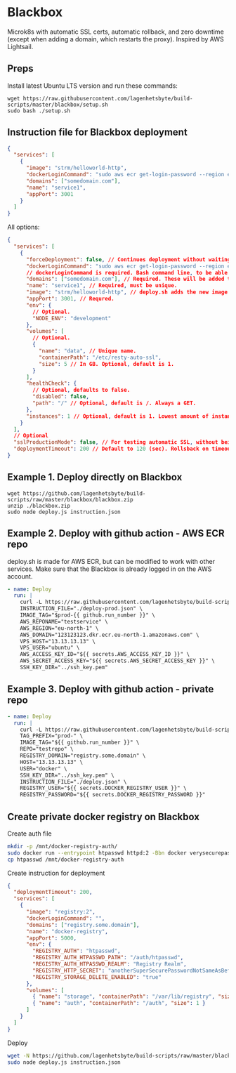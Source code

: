 # Blackbox

Microk8s with automatic SSL certs, automatic rollback, and zero downtime (except when adding a domain, which restarts the proxy). Inspired by AWS Lightsail.

## Preps

Install latest Ubuntu LTS version and run these commands:

```
wget https://raw.githubusercontent.com/lagenhetsbyte/build-scripts/master/blackbox/setup.sh
sudo bash ./setup.sh
```

## Instruction file for Blackbox deployment

```json
{
  "services": [
    {
      "image": "strm/helloworld-http",
      "dockerLoginCommand": "sudo aws ecr get-login-password --region eu-north-1 | sudo docker login --username AWS --password-stdin 123123123.dkr.ecr.eu-north-1.amazonaws.com",
      "domains": ["somedomain.com"],
      "name": "service1",
      "appPort": 3001
    }
  ]
}
```

All options:

```json
{
  "services": [
    {
      "forceDeployment": false, // Continues deployment without waiting for current deployment to complete.
      "dockerLoginCommand": "sudo aws ecr get-login-password --region eu-north-1 | sudo docker login --username AWS --password-stdin 123123123.dkr.ecr.eu-north-1.amazonaws.com",
      // dockerLoginCommand is required. Bash command line, to be able to pull images from private repos.
      "domains": ["somedomain.com"], // Required. These will be added to the proxy.
      "name": "service1", // Required, must be unique.
      "image": "strm/helloworld-http", // deploy.sh adds the new image here. Otherwise, this field is required. Don't use :latest, it brakes automatic rollback.
      "appPort": 3001, // Requred.
      "env": {
        // Optional.
        "NODE_ENV": "development"
      },
      "volumes": [
        // Optional.
        {
          "name": "data", // Unique name.
          "containerPath": "/etc/resty-auto-ssl",
          "size": 5 // In GB. Optional, default is 1.
        }
      ],
      "healthCheck": {
        // Optional, defaults to false.
        "disabled": false,
        "path": "/" // Optional, default is /. Always a GET.
      },
      "instances": 1 // Optional, default is 1. Lowest amount of instances running at the same time.
    }
  ],
  // Optional
  "sslProductionMode": false, // For testing automatic SSL, without being banned from lets encrypt for trying too many times.
  "deploymentTimeout": 200 // Default to 120 (sec). Rollsback on timeout. Why? Because if a pod fails to start, it can take 30 minutes to change state to failed, which is too long.
}
```

## Example 1. Deploy directly on Blackbox

```
wget https://github.com/lagenhetsbyte/build-scripts/raw/master/blackbox/blackbox.zip
unzip ./blackbox.zip
sudo node deploy.js instruction.json
```

## Example 2. Deploy with github action - AWS ECR repo

deploy.sh is made for AWS ECR, but can be modified to work with other services. Make sure that the Blackbox is already logged in on the AWS account.

```yaml
- name: Deploy
  run: |
    curl -L https://raw.githubusercontent.com/lagenhetsbyte/build-scripts/master/blackbox/deploy.sh | bash -s \
    INSTRUCTION_FILE="./deploy-prod.json" \
    IMAGE_TAG="$prod-{{ github.run_number }}" \
    AWS_REPONAME="testservice" \
    AWS_REGION="eu-north-1" \
    AWS_DOMAIN="123123123.dkr.ecr.eu-north-1.amazonaws.com" \
    VPS_HOST="13.13.13.13" \
    VPS_USER="ubuntu" \
    AWS_ACCESS_KEY_ID="${{ secrets.AWS_ACCESS_KEY_ID }}" \
    AWS_SECRET_ACCESS_KEY="${{ secrets.AWS_SECRET_ACCESS_KEY }}" \
    SSH_KEY_DIR="../ssh_key.pem"
```

## Example 3. Deploy with github action - private repo

```yaml
- name: Deploy
  run: |
    curl -L https://raw.githubusercontent.com/lagenhetsbyte/build-scripts/master/blackbox/deploy-private.sh | bash -s \
    TAG_PREFIX="prod-" \
    IMAGE_TAG="${{ github.run_number }}" \
    REPO="testrepo" \
    REGISTRY_DOMAIN="registry.some.domain" \
    HOST="13.13.13.13" \
    USER="docker" \
    SSH_KEY_DIR="../ssh_key.pem" \
    INSTRUCTION_FILE="./deploy.json" \
    REGISTRY_USER="${{ secrets.DOCKER_REGISTRY_USER }}" \
    REGISTRY_PASSWORD="${{ secrets.DOCKER_REGISTRY_PASSWORD }}"
```

## Create private docker registry on Blackbox

Create auth file

```bash
mkdir -p /mnt/docker-registry-auth/
sudo docker run --entrypoint htpasswd httpd:2 -Bbn docker verysecurepassword > htpasswd
cp htpasswd /mnt/docker-registry-auth
```

Create instruction for deployment

```json
{
  "deploymentTimeout": 200,
  "services": [
    {
      "image": "registry:2",
      "dockerLoginCommand": "",
      "domains": ["registry.some.domain"],
      "name": "docker-registry",
      "appPort": 5000,
      "env": {
        "REGISTRY_AUTH": "htpasswd",
        "REGISTRY_AUTH_HTPASSWD_PATH": "/auth/htpasswd",
        "REGISTRY_AUTH_HTPASSWD_REALM": "Registry Realm",
        "REGISTRY_HTTP_SECRET": "anotherSuperSecurePasswordNotSameAsBefore",
        "REGISTRY_STORAGE_DELETE_ENABLED": "true"
      },
      "volumes": [
        { "name": "storage", "containerPath": "/var/lib/registry", "size": 50 },
        { "name": "auth", "containerPath": "/auth", "size": 1 }
      ]
    }
  ]
}
```

Deploy

```bash
wget -N https://github.com/lagenhetsbyte/build-scripts/raw/master/blackbox/blackbox.zip && unzip -o blackbox.zip
sudo node deploy.js instruction.json
```
